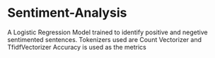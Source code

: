 # Sentiment-Analysis
A Logistic Regression Model trained to identify positive and negetive sentimented sentences.
Tokenizers used are Count Vectorizer and TfidfVectorizer
Accuracy is used as the metrics
